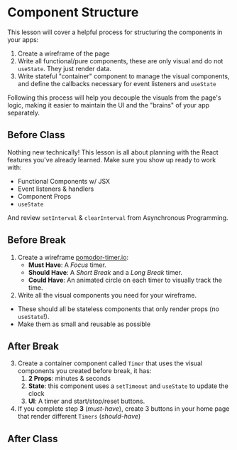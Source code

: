 # Component Structure

This lesson will cover a helpful process for structuring the components in your apps:

1. Create a wireframe of the page
2. Write all functional/pure components, these are only visual and do not `useState`. They just render data.
3. Write stateful "container" component to manage the visual components, and define the callbacks necessary for event listeners and `useState`

Following this process will help you decouple the visuals from the page's logic, making it easier to maintain the UI and the "brains" of your app separately.

## Before Class

Nothing new technically! This lesson is all about planning with the React features you've already learned. Make sure you show up ready to work with:

- Functional Components w/ JSX
- Event listeners & handlers
- Component Props
- `useState`

And review `setInterval` & `clearInterval` from Asynchronous Programming.

## Before Break

1. Create a wireframe [pomodor-timer.io](https://pomodoro-timer.io/):
   - **Must Have**: A _Focus_ timer.
   - **Should Have**: A _Short Break_ and a _Long Break_ timer.
   - **Could Have**: An animated circle on each timer to visually track the time.
2. Write all the visual components you need for your wireframe.

- These should all be stateless components that only render props (no `useState`!).
- Make them as small and reusable as possible

## After Break

3. Create a container component called `Timer` that uses the visual components you created before break, it has:
   1. **2 Props**: minutes & seconds
   2. **State**: this component uses a `setTimeout` and `useState` to update the clock
   3. **UI**: A timer and start/stop/reset buttons.
4. If you complete step **3** (_must-have_), create 3 buttons in your home page that render different `Timers` (_should-have_)

## After Class